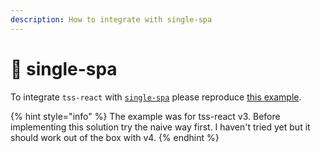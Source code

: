 ```yaml
---
description: How to integrate with single-spa
---
```


# 🔩 single-spa

To integrate `tss-react` with [`single-spa`](https://single-spa.js.org/) please reproduce [this example](https://github.com/garronej/tss-react/issues/69#issuecomment-1112587437).

{% hint style="info" %}
The example was for tss-react v3. Before implementing this solution try the naive way first. I haven't tried yet but it should work out of the box with v4.
{% endhint %}
